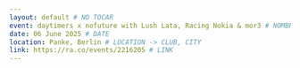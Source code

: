 ```yaml
---
layout: default # NO TOCAR
event: daytimers x nofuture with Lush Lata, Racing Nokia & mor3 # NOMBRE
date: 06 June 2025 # DATE
location: Panke, Berlin # LOCATION -> CLUB, CITY
link: https://ra.co/events/2216205 # LINK
---
```

